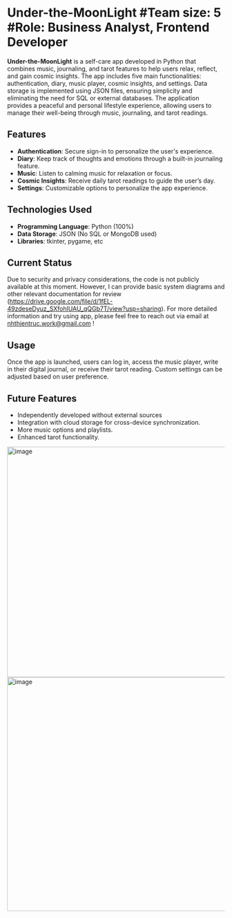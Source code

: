 # Under-the-MoonLight #Team size: 5 #Role: Business Analyst, Frontend Developer

**Under-the-MoonLight** is a self-care app developed in Python that combines music, journaling, and tarot features to help users relax, reflect, and gain cosmic insights. The app includes five main functionalities: authentication, diary, music player, cosmic insights, and settings. Data storage is implemented using JSON files, ensuring simplicity and eliminating the need for SQL or external databases. The application provides a peaceful and personal lifestyle experience, allowing users to manage their well-being through music, journaling, and tarot readings.

## Features

- **Authentication**: Secure sign-in to personalize the user's experience.
- **Diary**: Keep track of thoughts and emotions through a built-in journaling feature.
- **Music**: Listen to calming music for relaxation or focus.
- **Cosmic Insights**: Receive daily tarot readings to guide the user’s day.
- **Settings**: Customizable options to personalize the app experience.

## Technologies Used

- **Programming Language**: Python (100%)
- **Data Storage**: JSON (No SQL or MongoDB used)
- **Libraries**: tkinter, pygame, etc

## Current Status
Due to security and privacy considerations, the code is not publicly available at this moment. However, I can provide basic system diagrams and other relevant documentation for review (https://drive.google.com/file/d/1fEL-49zdeseDyuz_SXfohlUAU_qQGb7T/view?usp=sharing). For more detailed information and try using app, please feel free to reach out via email at nhthientruc.work@gmail.com !

## Usage
Once the app is launched, users can log in, access the music player, write in their digital journal, or receive their tarot reading. Custom settings can be adjusted based on user preference.

## Future Features 
- Independently developed without external sources
- Integration with cloud storage for cross-device synchronization.
- More music options and playlists.
- Enhanced tarot functionality.

<img width="533" alt="image" src="https://github.com/user-attachments/assets/6e64bc7c-7496-459c-a558-970c34e61a6a" />
<img width="541" alt="image" src="https://github.com/user-attachments/assets/8f738bbb-ce0c-454b-be5a-f94c909fcfc0" />





